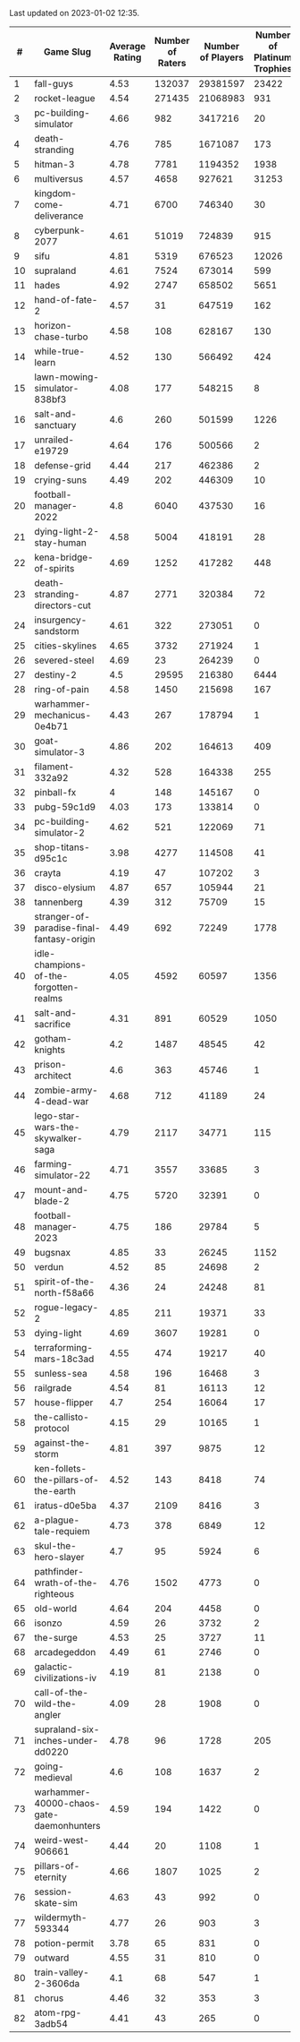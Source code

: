 Last updated on 2023-01-02 12:35.


|#|Game Slug|Average Rating|Number of Raters|Number of Players|Number of Platinum Trophies|Max Rarity (%)|
|---|---|---|---|---|---|---|
|1|fall-guys|4.53|132037|29381597|23422|8|
|2|rocket-league|4.54|271435|21068983|931|77|
|3|pc-building-simulator|4.66|982|3417216|20|48|
|4|death-stranding|4.76|785|1671087|173|91|
|5|hitman-3|4.78|7781|1194352|1938|47|
|6|multiversus|4.57|4658|927621|31253|76|
|7|kingdom-come-deliverance|4.71|6700|746340|30|30|
|8|cyberpunk-2077|4.61|51019|724839|915|64|
|9|sifu|4.81|5319|676523|12026|96|
|10|supraland|4.61|7524|673014|599|99|
|11|hades|4.92|2747|658502|5651|89|
|12|hand-of-fate-2|4.57|31|647519|162|72|
|13|horizon-chase-turbo|4.58|108|628167|130|88|
|14|while-true-learn|4.52|130|566492|424|93|
|15|lawn-mowing-simulator-838bf3|4.08|177|548215|8|85|
|16|salt-and-sanctuary|4.6|260|501599|1226|83|
|17|unrailed-e19729|4.64|176|500566|2|7|
|18|defense-grid|4.44|217|462386|2|80|
|19|crying-suns|4.49|202|446309|10|65|
|20|football-manager-2022|4.8|6040|437530|16|49|
|21|dying-light-2-stay-human|4.58|5004|418191|28|5|
|22|kena-bridge-of-spirits|4.69|1252|417282|448|94|
|23|death-stranding-directors-cut|4.87|2771|320384|72|89|
|24|insurgency-sandstorm|4.61|322|273051|0|6|
|25|cities-skylines|4.65|3732|271924|1|72|
|26|severed-steel|4.69|23|264239|0|0.1|
|27|destiny-2|4.5|29595|216380|6444|94|
|28|ring-of-pain|4.58|1450|215698|167|96|
|29|warhammer-mechanicus-0e4b71|4.43|267|178794|1|25|
|30|goat-simulator-3|4.86|202|164613|409|91|
|31|filament-332a92|4.32|528|164338|255|93|
|32|pinball-fx|4|148|145167|0|85|
|33|pubg-59c1d9|4.03|173|133814|0|73|
|34|pc-building-simulator-2|4.62|521|122069|71|74|
|35|shop-titans-d95c1c|3.98|4277|114508|41|97|
|36|crayta|4.19|47|107202|3|23|
|37|disco-elysium|4.87|657|105944|21|28|
|38|tannenberg|4.39|312|75709|15|88|
|39|stranger-of-paradise-final-fantasy-origin|4.49|692|72249|1778|98|
|40|idle-champions-of-the-forgotten-realms|4.05|4592|60597|1356|16|
|41|salt-and-sacrifice|4.31|891|60529|1050|91|
|42|gotham-knights|4.2|1487|48545|42|23|
|43|prison-architect|4.6|363|45746|1|31|
|44|zombie-army-4-dead-war|4.68|712|41189|24|67|
|45|lego-star-wars-the-skywalker-saga|4.79|2117|34771|115|97|
|46|farming-simulator-22|4.71|3557|33685|3|77|
|47|mount-and-blade-2|4.75|5720|32391|0|21|
|48|football-manager-2023|4.75|186|29784|5|79|
|49|bugsnax|4.85|33|26245|1152|97|
|50|verdun|4.52|85|24698|2|75|
|51|spirit-of-the-north-f58a66|4.36|24|24248|81|64|
|52|rogue-legacy-2|4.85|211|19371|33|3|
|53|dying-light|4.69|3607|19281|0|95|
|54|terraforming-mars-18c3ad|4.55|474|19217|40|47|
|55|sunless-sea|4.58|196|16468|3|36|
|56|railgrade|4.54|81|16113|12|98|
|57|house-flipper|4.7|254|16064|17|94|
|58|the-callisto-protocol|4.15|29|10165|1|93|
|59|against-the-storm|4.81|397|9875|12|35|
|60|ken-follets-the-pillars-of-the-earth|4.52|143|8418|74|46|
|61|iratus-d0e5ba|4.37|2109|8416|3|85|
|62|a-plague-tale-requiem|4.73|378|6849|12|91|
|63|skul-the-hero-slayer|4.7|95|5924|6|96|
|64|pathfinder-wrath-of-the-righteous|4.76|1502|4773|0|48|
|65|old-world|4.64|204|4458|0|83|
|66|isonzo|4.59|26|3732|2|58|
|67|the-surge|4.53|25|3727|11|94|
|68|arcadegeddon|4.49|61|2746|0|91|
|69|galactic-civilizations-iv|4.19|81|2138|0|80|
|70|call-of-the-wild-the-angler|4.09|28|1908|0|56|
|71|supraland-six-inches-under-dd0220|4.78|96|1728|205|99|
|72|going-medieval|4.6|108|1637|2|66|
|73|warhammer-40000-chaos-gate-daemonhunters|4.59|194|1422|0|73|
|74|weird-west-906661|4.44|20|1108|1|84|
|75|pillars-of-eternity|4.66|1807|1025|2|80|
|76|session-skate-sim|4.63|43|992|0|25|
|77|wildermyth-593344|4.77|26|903|3|14|
|78|potion-permit|3.78|65|831|0|98|
|79|outward|4.55|31|810|0|72|
|80|train-valley-2-3606da|4.1|68|547|1|89|
|81|chorus|4.46|32|353|3|86|
|82|atom-rpg-3adb54|4.41|43|265|0|97|
